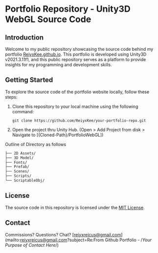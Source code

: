 # Portfolio Repository - Unity3D WebGL Source Code

## Introduction

Welcome to my public repository showcasing the source code behind my portfolio [ReiyxKee.github.io](ReiyxKee.github.io). 
This portfolio is developed using Unity3D v2021.3.11f1, and this public repository serves as a platform to provide insights for my programming and development skills.


## Getting Started

To explore the source code of the portfolio website locally, follow these steps:

1. Clone this repository to your local machine using the following command:
   ```
   git clone https://github.com/ReiyxKee/your-portfolio-repo.git
   ```

2. Open the project thru Unity Hub. (Open > Add Project from disk > Navigate to [{Cloned-Path}/PortfolioWebGL])

Outline of Directory as follows
```bash
├── 2D Assets/
├── 3D Model/
├── Fonts/
├── Prefab/
├── Scenes/
├── Scripts/
└── ScriptableObj/
```

## License

The source code in this repository is licensed under the [MIT License](LICENSE).

## Contact

Commissions? Questions? Chat?
[reiyxreicus@gmail.com](mailto:reiyxreicus@gmail.com?subject=Re:From Github Portfolio - /*Your Purpose of Contact Here*/)
